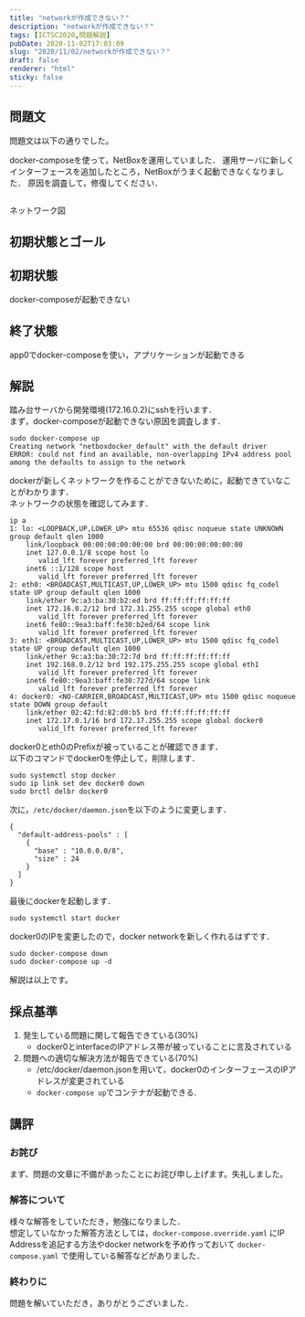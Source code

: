 ```yaml
---
title: "networkが作成できない？"
description: "networkが作成できない？"
tags: [ICTSC2020,問題解説]
pubDate: 2020-11-02T17:03:09
slug: "2020/11/02/networkが作成できない？"
draft: false
renderer: "html"
sticky: false
---
```



<h2>問題文</h2>



<p>問題文は以下の通りでした。</p>



<p>docker-composeを使って，NetBoxを運用していました． 運用サーバに新しくインターフェースを追加したところ，NetBoxがうまく起動できなくなりました． 原因を調査して，修復してください．</p>



<figure class="wp-block-image"><img decoding="async" src="https://i.imgur.com/bIF3cGp.png.webp" alt=""/></figure>



<p>ネットワーク図 <br>
  </p>



<h2>初期状態とゴール</h2>



<h2>初期状態</h2>



<p>docker-composeが起動できない</p>



<h2>終了状態</h2>



<p>app0でdocker-composeを使い，アプリケーションが起動できる</p>



<h2>解説</h2>



<p>踏み台サーバから開発環境(172.16.0.2)にsshを行います．<br>
まず，docker-composeが起動できない原因を調査します．</p>


<div class="wp-block-syntaxhighlighter-code "><pre><code>sudo docker-compose up
Creating network &quot;netboxdocker_default&quot; with the default driver
ERROR: could not find an available, non-overlapping IPv4 address pool among the defaults to assign to the network</code></pre></div>


<p>dockerが新しくネットワークを作ることができないために，起動できていなことがわかります．  <br>
ネットワークの状態を確認してみます．</p>


<div class="wp-block-syntaxhighlighter-code "><pre><code>ip a
1: lo: &lt;LOOPBACK,UP,LOWER_UP&gt; mtu 65536 qdisc noqueue state UNKNOWN group default qlen 1000        
    link/loopback 00:00:00:00:00:00 brd 00:00:00:00:00:00
    inet 127.0.0.1/8 scope host lo
       valid_lft forever preferred_lft forever
    inet6 ::1/128 scope host
       valid_lft forever preferred_lft forever
2: eth0: &lt;BROADCAST,MULTICAST,UP,LOWER_UP&gt; mtu 1500 qdisc fq_codel state UP group default qlen 1000
    link/ether 9c:a3:ba:30:b2:ed brd ff:ff:ff:ff:ff:ff
    inet 172.16.0.2/12 brd 172.31.255.255 scope global eth0
       valid_lft forever preferred_lft forever
    inet6 fe80::9ea3:baff:fe30:b2ed/64 scope link
       valid_lft forever preferred_lft forever
3: eth1: &lt;BROADCAST,MULTICAST,UP,LOWER_UP&gt; mtu 1500 qdisc fq_codel state UP group default qlen 1000
    link/ether 9c:a3:ba:30:72:7d brd ff:ff:ff:ff:ff:ff
    inet 192.168.0.2/12 brd 192.175.255.255 scope global eth1
       valid_lft forever preferred_lft forever
    inet6 fe80::9ea3:baff:fe30:727d/64 scope link
       valid_lft forever preferred_lft forever
4: docker0: &lt;NO-CARRIER,BROADCAST,MULTICAST,UP&gt; mtu 1500 qdisc noqueue state DOWN group default    
    link/ether 02:42:fd:82:d0:b5 brd ff:ff:ff:ff:ff:ff
    inet 172.17.0.1/16 brd 172.17.255.255 scope global docker0
       valid_lft forever preferred_lft forever</code></pre></div>


<p>docker0とeth0のPrefixが被っていることが確認できます．  <br>
以下のコマンドでdocker0を停止して，削除します．</p>


<div class="wp-block-syntaxhighlighter-code "><pre><code>sudo systemctl stop docker 
sudo ip link set dev docker0 down 
sudo brctl delbr docker0 </code></pre></div>


<p>次に，<code>/etc/docker/daemon.json</code>を以下のように変更します．</p>


<div class="wp-block-syntaxhighlighter-code "><pre><code>{
  &quot;default-address-pools&quot; : &#91;
    {
      &quot;base&quot; : &quot;10.0.0.0/8&quot;,
      &quot;size&quot; : 24
    }
  ]
}</code></pre></div>


<p>最後にdockerを起動します．</p>


<div class="wp-block-syntaxhighlighter-code "><pre><code>sudo systemctl start docker</code></pre></div>


<p>docker0のIPを変更したので，docker networkを新しく作れるはずです．</p>


<div class="wp-block-syntaxhighlighter-code "><pre><code>sudo docker-compose down
sudo docker-compose up -d </code></pre></div>


<p>解説は以上です。</p>



<h2>採点基準</h2>



<ol><li>発生している問題に関して報告できている(30%)<ul><li>docker0とinterfaceのIPアドレス帯が被っていることに言及されている</li></ul></li><li>問題への適切な解決方法が報告できている(70%)<ul><li>/etc/docker/daemon.jsonを用いて，docker0のインターフェースのIPアドレスが変更されている</li><li><code>docker-compose up</code>でコンテナが起動できる.</li></ul></li></ol>



<h2>講評</h2>



<h3>お詫び</h3>



<p>まず、問題の文章に不備があったことにお詫び申し上げます。失礼しました。</p>



<h3>解答について</h3>



<p>様々な解答をしていただき，勉強になりました．  <br>
想定していなかった解答方法としては，<code>docker-compose.override.yaml</code> にIP Addressを追記する方法やdocker networkを予め作っておいて <code>docker-compose.yaml</code> で使用している解答などがありました．</p>



<h3>終わりに</h3>



<p>問題を解いていただき，ありがとうございました．</p>
